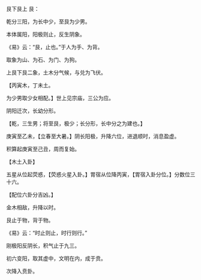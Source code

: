 艮下艮上 艮：

乾分三阳，为长中少，至艮为少男。

本体属阳，阳极则止，反生阴象。

《易》云：“艮，止也。”于人为手、为背。

取象为山、为石、为门、为狗。

上艮下艮二象，土木分气候，与兑为飞伏。

【丙寅木，丁未土。

为少男取少女相配。】世上见宗庙，三公为应。

阴阳迁次，长幼分形。

【乾，三生男；将至艮，极少；长分形，长中分之为建也。】

庚寅至乙未，【立春至大暑。】阴长阳极，升降六位，进退顺时，消息盈虚。

积算起庚寅至己丑，周而复始。

【木土入卦】

五星从位起荧惑，【荧惑火星入卦。】胃宿从位降丙寅，【胃宿入卦分位。】分数位三十六。

【配位六卦分吉凶。】

金木相敌，升降以时。

艮止于物，背于物。

《易》云：“时止则止，时行则行。”

刚极阳反阴长，积气止于九三。

初六变阳，取其虚中，文明在内，成于贲。

次降入贲卦。

